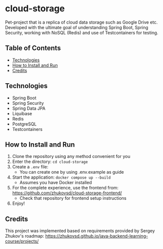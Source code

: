 # cloud-storage

Pet-project that is a replica of cloud data storage such as Google Drive etc. Developed with the ultimate goal of understanding Spring Boot, Spring Security, working with NoSQL (Redis) and use of Testcontainers for testing.

## Table of Contents
- [Technologies](#technologies)
- [How to Install and Run](#how-to-install-and-run)  
- [Credits](#credits)

## Technologies
- Spring Boot
- Spring Security
- Spring Data JPA
- Liquibase
- Redis
- PostgreSQL
- Testcontainers

## How to Install and Run
1. Clone the repository using any method convenient for you
2. Enter the directory: `cd cloud-storage`
3. Create a `.env` file:
   - You can create one by using .env.example as guide
4. Start the application: `docker compose up --build`
   - Assumes you have Docker installed
5. For the complete experience, use the frontend from: https://github.com/zhukovsd/cloud-storage-frontend/
   - Check that repository for frontend setup instructions
6. Enjoy!

## Credits
This project was implemented based on requirements provided by Sergey Zhukov's roadmap:
https://zhukovsd.github.io/java-backend-learning-course/projects/
